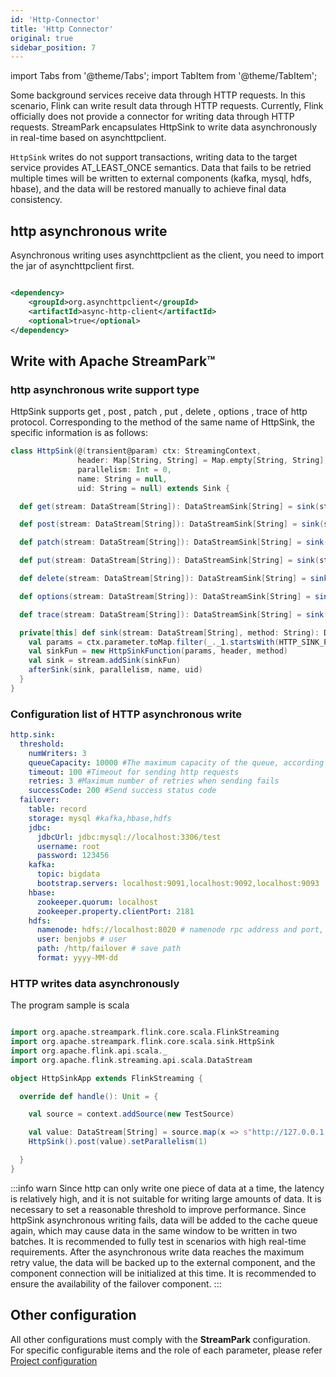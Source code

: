 ```yaml
---
id: 'Http-Connector'
title: 'Http Connector'
original: true
sidebar_position: 7
---
```


import Tabs from '@theme/Tabs';
import TabItem from '@theme/TabItem';

Some background services receive data through HTTP requests. In this scenario, Flink can write result data through HTTP
requests. Currently, Flink officially does not provide a connector for writing data through HTTP requests. StreamPark
encapsulates HttpSink to write data asynchronously in real-time based on asynchttpclient.

`HttpSink` writes do not support transactions, writing data to the target service provides AT_LEAST_ONCE semantics. Data
that fails to be retried multiple times will be written to external components (kafka, mysql, hdfs, hbase), and the data
will be restored manually to achieve final data consistency.

## http asynchronous write

Asynchronous writing uses asynchttpclient as the client, you need to import the jar of asynchttpclient first.

```xml

<dependency>
    <groupId>org.asynchttpclient</groupId>
    <artifactId>async-http-client</artifactId>
    <optional>true</optional>
</dependency>
```

## Write with Apache StreamPark™

### http asynchronous write support type

HttpSink supports get , post , patch , put , delete , options , trace of http protocol. Corresponding to the method of
the same name of HttpSink, the specific information is as follows:

<TabItem value="Scala" label="Scala">

```scala
class HttpSink(@(transient@param) ctx: StreamingContext,
               header: Map[String, String] = Map.empty[String, String],
               parallelism: Int = 0,
               name: String = null,
               uid: String = null) extends Sink {

  def get(stream: DataStream[String]): DataStreamSink[String] = sink(stream, HttpGet.METHOD_NAME)

  def post(stream: DataStream[String]): DataStreamSink[String] = sink(stream, HttpPost.METHOD_NAME)

  def patch(stream: DataStream[String]): DataStreamSink[String] = sink(stream, HttpPatch.METHOD_NAME)

  def put(stream: DataStream[String]): DataStreamSink[String] = sink(stream, HttpPut.METHOD_NAME)

  def delete(stream: DataStream[String]): DataStreamSink[String] = sink(stream, HttpDelete.METHOD_NAME)

  def options(stream: DataStream[String]): DataStreamSink[String] = sink(stream, HttpOptions.METHOD_NAME)

  def trace(stream: DataStream[String]): DataStreamSink[String] = sink(stream, HttpTrace.METHOD_NAME)

  private[this] def sink(stream: DataStream[String], method: String): DataStreamSink[String] = {
    val params = ctx.parameter.toMap.filter(_._1.startsWith(HTTP_SINK_PREFIX)).map(x => x._1.drop(HTTP_SINK_PREFIX.length + 1) -> x._2)
    val sinkFun = new HttpSinkFunction(params, header, method)
    val sink = stream.addSink(sinkFun)
    afterSink(sink, parallelism, name, uid)
  }
}

```

</TabItem>

### Configuration list of HTTP asynchronous write

```yaml
http.sink:
  threshold:
    numWriters: 3
    queueCapacity: 10000 #The maximum capacity of the queue, according to the size of a single record, and the size of the queue is estimated by itself. If the value is too large, the upstream data source is coming too fast, and the downstream write data may not keep up with OOM.
    timeout: 100 #Timeout for sending http requests
    retries: 3 #Maximum number of retries when sending fails
    successCode: 200 #Send success status code
  failover:
    table: record
    storage: mysql #kafka,hbase,hdfs
    jdbc:
      jdbcUrl: jdbc:mysql://localhost:3306/test
      username: root
      password: 123456
    kafka:
      topic: bigdata
      bootstrap.servers: localhost:9091,localhost:9092,localhost:9093
    hbase:
      zookeeper.quorum: localhost
      zookeeper.property.clientPort: 2181
    hdfs:
      namenode: hdfs://localhost:8020 # namenode rpc address and port, e.g: hdfs://hadoop:8020 , hdfs://hadoop:9000
      user: benjobs # user
      path: /http/failover # save path
      format: yyyy-MM-dd
```

### HTTP writes data asynchronously

The program sample is scala

<Tabs>
<TabItem value="Scala" label="Scala">

```scala

import org.apache.streampark.flink.core.scala.FlinkStreaming
import org.apache.streampark.flink.core.scala.sink.HttpSink
import org.apache.flink.api.scala._
import org.apache.flink.streaming.api.scala.DataStream

object HttpSinkApp extends FlinkStreaming {

  override def handle(): Unit = {

    val source = context.addSource(new TestSource)

    val value: DataStream[String] = source.map(x => s"http://127.0.0.1:8080?userId=(${x.userId}&siteId=${x.siteId})")
    HttpSink().post(value).setParallelism(1)

  }
}

```

</TabItem>
</Tabs>

:::info warn
Since http can only write one piece of data at a time, the latency is relatively high, and it is not suitable for
writing large amounts of data.   It is necessary to set a reasonable threshold to improve performance.
Since httpSink asynchronous writing fails, data will be added to the cache queue again, which may cause data in the same
window to be written in two batches.   It is recommended to fully test in scenarios with high real-time requirements.
After the asynchronous write data reaches the maximum retry value, the data will be backed up to the external component, and the component connection will be initialized at this time. It is recommended to ensure the availability of the failover component.
:::

## Other configuration
All other configurations must comply with the **StreamPark** configuration.
For specific configurable items and the role of each parameter, please refer [Project configuration](/docs/development/config/)
